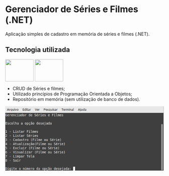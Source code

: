 # Gerenciador de Séries e Filmes (.NET)

Aplicação simples de cadastro em memória de séries e filmes (.NET).

## Tecnologia utilizada

<div>
    <img align="center" height="70" width="90" src="https://cdn.jsdelivr.net/gh/devicons/devicon/icons/csharp/csharp-original.svg" />
    <img align="center" height="70" width="90" src="https://cdn.jsdelivr.net/gh/devicons/devicon/icons/dot-net/dot-net-original-wordmark.svg" />        
</div>

- CRUD de Séries e filmes;
- Utilizado princípios de Programação Orientada a Objetos;
- Repositório em memória (sem utilização de banco de dados).



<img src="./img/tela.png"/>



